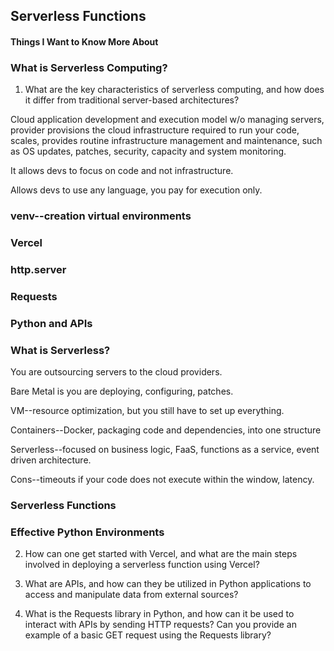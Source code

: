 ## Serverless Functions

#### Things I Want to Know More About


### What is Serverless Computing? 

1. What are the key characteristics of serverless computing, and how does it differ from traditional server-based architectures?

Cloud application development and execution model w/o managing servers, provider provisions the cloud infrastructure required to run your code, scales, provides routine infrastructure management and maintenance, such as OS updates, patches, security, capacity and system monitoring. 

It allows devs to focus on code and not infrastructure. 

Allows devs to use any language, you pay for execution only.


### venv--creation virtual environments

### Vercel

### http.server

### Requests

### Python and APIs

### What is Serverless? 

You are outsourcing servers to the cloud providers. 

Bare Metal is you are deploying, configuring, patches.

VM--resource optimization, but you still have to set up everything.

Containers--Docker, packaging code and dependencies, into one structure

Serverless--focused on business logic, FaaS, functions as a service, event driven architecture. 

Cons--timeouts if your code does not execute within the window, latency. 

### Serverless Functions

### Effective Python Environments




2. How can one get started with Vercel, and what are the main steps involved in deploying a serverless function using Vercel?

3. What are APIs, and how can they be utilized in Python applications to access and manipulate data from external sources?

4. What is the Requests library in Python, and how can it be used to interact with APIs by sending HTTP requests? Can you provide an example of a basic GET request using the Requests library?

